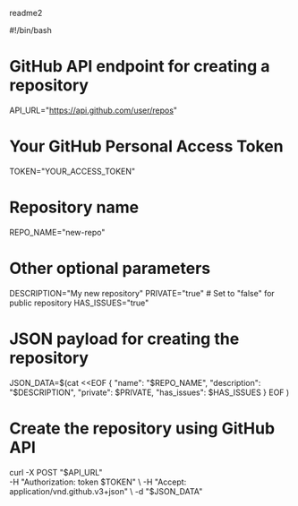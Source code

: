 readme2

#!/bin/bash

# GitHub API endpoint for creating a repository
API_URL="https://api.github.com/user/repos"

# Your GitHub Personal Access Token
TOKEN="YOUR_ACCESS_TOKEN"

# Repository name
REPO_NAME="new-repo"

# Other optional parameters
DESCRIPTION="My new repository"
PRIVATE="true"  # Set to "false" for public repository
HAS_ISSUES="true"

# JSON payload for creating the repository
JSON_DATA=$(cat <<EOF
{
  "name": "$REPO_NAME",
  "description": "$DESCRIPTION",
  "private": $PRIVATE,
  "has_issues": $HAS_ISSUES
}
EOF
)

# Create the repository using GitHub API
curl -X POST "$API_URL" \
  -H "Authorization: token $TOKEN" \
  -H "Accept: application/vnd.github.v3+json" \
  -d "$JSON_DATA"
